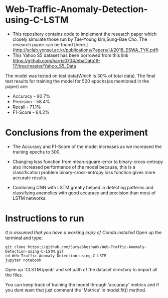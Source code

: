 # Web-Traffic-Anomaly-Detection-using-C-LSTM
  * This repository contains code to implement the research paper which closely simulate those run by Tae-Young kim,Sung-Bae Cho. The research paper can be found [here.]  (http://sclab.yonsei.ac.kr/publications/Papers/IJ/2018_ESWA_TYK.pdf)
  * This Yahoo S5 dataset has been borrowed from this link https://github.com/harris0704/nbaData16-17/tree/master/Yahoo_S5_Data

The model was tested on test data(Which is 30% of total data). The final test results for training the model for 500 epochs(as mentioned in the paper) are:

* Accuracy - 92.7%
* Precision - 58.4%
* Recall - 71.1%
* F1-Score - 64.2%

# Conclusions from the experiment

* The Accuracy and F1-Score of the model increases as we increased the training epochs to 500.

* Changing loss function from mean-square-error to binary-cross-entropy also increased performance of the model because, this is a classification problem binary-cross-entropy loss   function gives more accurate results.

* Combining CNN with LSTM greatly helped in detecting patterns and classifying anamolies with good accuracy and precision than most of LSTM networks.

# Instructions to run

*It is assumed that you have a working copy of Conda installed*
 Open up the terminal and type:
 ```
 git clone https://github.com/SuryaSheshank/Web-Traffic-Anomaly-Detection-using-C-LSTM.git
 cd Web-Traffic-Anomaly-Detection-using-C-LSTM
 jupyter notebook
```
Open up 'CLSTM.ipynb' and set path of the dataset directory to import all the files.

You can keep track of training the model through 'accuracy' metrics and if you dont want that just comment the 'Metrics' in model.fit() method.
